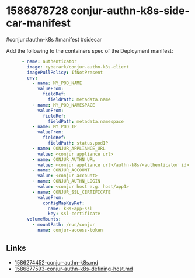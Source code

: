 # 1586878728 conjur-authn-k8s-side-car-manifest
#conjur #authn-k8s #manifest #sidecar

Add the following to the containers spec of the Deployment manifest:
```yaml
      - name: authenticator
        image: cyberark/conjur-authn-k8s-client
        imagePullPolicy: IfNotPresent
        env:
          - name: MY_POD_NAME
            valueFrom:
              fieldRef:
                fieldPath: metadata.name
          - name: MY_POD_NAMESPACE
            valueFrom:
              fieldRef:
                fieldPath: metadata.namespace
          - name: MY_POD_IP
            valueFrom:
              fieldRef:
                fieldPath: status.podIP
          - name: CONJUR_APPLIANCE_URL
            value: <conjur appliance url>
          - name: CONJUR_AUTHN_URL
            value: <conjur appliance url>/authn-k8s/<authenticator id>
          - name: CONJUR_ACCOUNT
            value: <conjur account>
          - name: CONJUR_AUTHN_LOGIN
            value: <conjur host e.g. host/app1>
          - name: CONJUR_SSL_CERTIFICATE
            valueFrom:
              configMapKeyRef:
                name: k8s-app-ssl
                key: ssl-certificate
        volumeMounts:
          - mountPath: /run/conjur
            name: conjur-access-token
```



## Links
- [1586274452-conjur-authn-k8s.md](1586274452-conjur-authn-k8s.md)
- [1586877593-conjur-authn-k8s-defining-host.md](1586877593-conjur-authn-k8s-defining-host.md)
